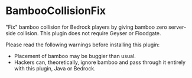# BambooCollisionFix
"Fix" bamboo collision for Bedrock players by giving bamboo zero server-side collision. This plugin does not require Geyser or Floodgate.

Please read the following warnings before installing this plugin:
- Placement of bamboo may be buggier than usual.
- Hackers can, theoretically, ignore bamboo and pass through it entirely with this plugin, Java or Bedrock.
